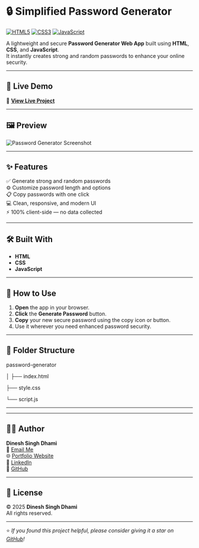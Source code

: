 # 🔒 Simplified Password Generator

[![HTML5](https://img.shields.io/badge/HTML5-E34F26?style=for-the-badge&logo=html5&logoColor=white)]()
[![CSS3](https://img.shields.io/badge/CSS3-1572B6?style=for-the-badge&logo=css3&logoColor=white)]()
[![JavaScript](https://img.shields.io/badge/JavaScript-F7DF1E?style=for-the-badge&logo=javascript&logoColor=black)]()

A lightweight and secure **Password Generator Web App** built using **HTML**, **CSS**, and **JavaScript**.  
It instantly creates strong and random passwords to enhance your online security.  

---

## 🚀 Live Demo

🔗 **[View Live Project](https://dineshsinghdhami.com.np/simplified-password-generator/)** 

---

## 🖼️ Preview

![Password Generator Screenshot](preview.png)  

---

## ✨ Features

✅ Generate strong and random passwords  
⚙️ Customize password length and options  
📋 Copy passwords with one click  
💻 Clean, responsive, and modern UI  
⚡ 100% client-side — no data collected  

---

## 🛠️ Built With

- **HTML**
- **CSS** 
- **JavaScript**

---

## 🧠 How to Use

1. **Open** the app in your browser.  
2. **Click** the **Generate Password** button.  
3. **Copy** your new secure password using the copy icon or button.  
4. Use it wherever you need enhanced password security.  

---

## 📁 Folder Structure

password-generator

│
├── index.html

├── style.css

└── script.js

---


---

## 👨‍💻 Author

**Dinesh Singh Dhami**  
📧 [Email Me](mailto:dineshdhamidn@gmail.com)  
🌐 [Portfolio Website](https://www.dineshsinghdhami.com.np)  
💼 [LinkedIn](https://linkedin.com/in/thecodingdhami)  
🐙 [GitHub](https://github.com/thecodingdhami)

---

## 🪪 License

© 2025 **Dinesh Singh Dhami**  
All rights reserved.  

---


⭐ *If you found this project helpful, please consider giving it a star on [GitHub](https://github.com/dineshsinghdhami/password-generator)!*
